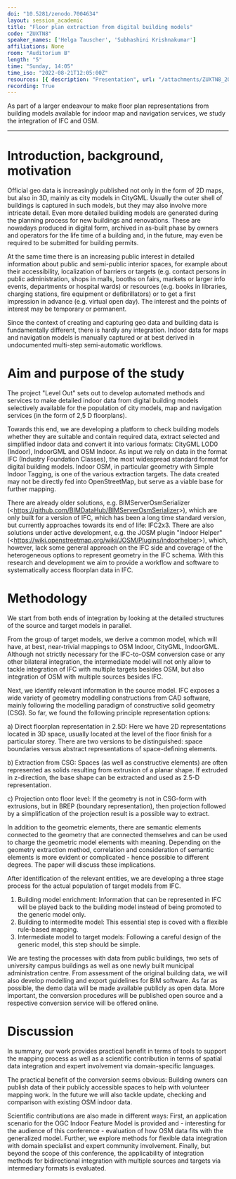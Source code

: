 ```yaml
---
doi: "10.5281/zenodo.7004634"
layout: session_academic
title: "Floor plan extraction from digital building models"
code: "ZUXTN8"
speaker_names: ['Helga Tauscher', 'Subhashini Krishnakumar']
affiliations: None
room: "Auditorium B"
length: "5"
time: "Sunday, 14:05"
time_iso: "2022-08-21T12:05:00Z"
resources: [{ description: "Presentation", url: "/attachments/ZUXTN8_20220818_SotM_ZWISCQX.pptx" }]
recording: True
---
```


As part of a larger endeavour to make floor plan representations from building models available for indoor map and navigation services, we study the integration of  IFC and OSM.

<hr>

# Introduction, background, motivation

Official geo data is increasingly published not only in the form of 2D maps,
but also in 3D, mainly as city models in CityGML. Usually the outer shell of
buildings is captured in such models, but they may also involve more intricate
detail. Even more detailed building models are generated during the planning
process for new buildings and renovations. These are nowadays produced in
digital form, archived in as-built phase by owners and operators for the life
time of a building and, in the future, may even be required to be submitted for
building permits.

At the same time there is an increasing public interest in detailed information
about public and semi-public interior spaces, for example about their
accessibility, localization of barriers or targets (e.g. contact persons in
public administration, shops in malls, booths on fairs, markets or larger info
events, departments or hospital wards) or resources (e.g. books in libraries,
charging stations, fire equipment or defibrillators) or to get a first
impression in advance (e.g. virtual open day). The interest and the points of
interest may be temporary or permanent.

Since the context of creating and capturing geo data and building data is
fundamentally different, there is hardly any integration. Indoor data for maps
and navigation models is manually captured or at best derived in undocumented
multi-step semi-automatic workflows.


# Aim and purpose of the study

The project &#34;Level Out&#34; sets out to develop automated methods and services to
make detailed indoor data from digital building models selectively available
for the population of city models, map and navigation services  (in the form of
2,5 D floorplans).

Towards this end, we are developing a platform to check building models whether
they are suitable and contain required data, extract selected and simplified
indoor data and convert it into various formats: CityGML LOD0 (Indoor),
IndoorGML and OSM Indoor.  As input we rely on data in the format IFC (Industry
Foundation Classes), the most widespread standard format for digital building
models.  Indoor OSM, in particular geometry with Simple Indoor Tagging, is one
of the various extraction targets. The data created may not be directly fed
into OpenStreetMap, but serve as a viable base for further mapping.

There are already older solutions, e.g. BIMServerOsmSerializer
(&lt;https://github.com/BIMDataHub/BIMServerOsmSerializer&gt;), which are only built
for a version of IFC, which has been a long time standard version, but
currently approaches towards its end of life: IFC2x3.  There are also solutions
under active development, e.g. the JOSM plugin &#34;Indoor Helper&#34;
(&lt;https://wiki.openstreetmap.org/wiki/JOSM/Plugins/indoorhelper&gt;), which,
however, lack some general approach on the IFC side and coverage of the
heterogeneous options to represent geometry in the IFC schema.  With this
research and development we aim to provide a workflow and software to
systematically access floorplan data in IFC.


# Methodology

We start from both ends of integration by looking at the detailed structures of
the source and target models in parallel.

From the group of target models, we derive a common model, which will have, at
best, near-trivial mappings to OSM Indoor, CityGML, IndoorGML. Although not
strictly necessary for the IFC-to-OSM conversion case or any other bilateral
integration, the intermediate model will not only allow to tackle integration
of IFC with multiple targets besides OSM, but also integration of OSM with
multiple sources besides IFC.

Next, we identify relevant information in the source model. IFC exposes a wide
variety of geometry modelling constructions from CAD software, mainly following
the modelling paradigm of constructive solid geometry (CSG). So far, we found
the following principle representation options:

a) Direct floorplan representation in 2.5D: Here we have 2D representations
   located in 3D space, usually located at the level of the floor finish for a
   particular storey. There are two versions to be distinguished: space
   boundaries versus abstract representations of space-defining elements.

b) Extraction from CSG: Spaces (as well as constructive elements) are often
   represented as solids resulting from extrusion of a planar shape. If extruded
   in z-direction, the base shape can be extracted and used as 2.5-D
   representation.

c) Projection onto floor level: If the geometry is not in CSG-form with
   extrusions, but in BREP (boundary representation), then projection followed by
   a simplification of the projection result is a possible way to extract.

In addition to the geometric elements, there are semantic elements connected to
the geometry that are connected themselves and can be used to charge the
geometric model elements with meaning. Depending on the geometry extraction
method, correlation and consideration of semantic elements is more evident or
complicated - hence possible to different degrees. The paper will discuss these
implications.

After identification of the relevant entities, we are developing a three stage
process for the actual population of target models from IFC.

1. Building model enrichment: Information that can be represented in IFC will
   be played back to the building model instead of being promoted to the generic
   model only.
2. Building to intermedite model: This essential step is coved with a flexible
   rule-based mapping.
3. Intermediate model to target models: Following a careful design of the
   generic model, this step should be simple.

We are testing the processes with data from public buildings, two sets of
university campus buildings as well as one newly built municipal administration
centre. From assessment of the original building data, we will also develop
modelling and export guidelines for BIM software. As far as possible, the demo
data will be made available publicly as open data. More important, the
conversion procedures will be published open source and a respective conversion
service will be offered online.


# Discussion

In summary, our work provides practical benefit in terms of tools to support
the mapping process as well as a scientific contribution in terms of spatial
data integration and expert involvement via domain-specific languages.

The practical benefit of the conversion seems obvious: Building owners can
publish data of their publicly accessible spaces to help with volunteer mapping
work. In the future we will also tackle update, checking and comparison with
existing OSM indoor data.

Scientific contributions are also made in different ways: First, an application
scenario for the OGC Indoor Feature Model is provided and - interesting for the
audience of this conference - evaluation of how OSM data fits with the
generalized model. Further, we explore methods for flexible data integration
with domain specialist and expert community involvement. Finally, but beyond
the scope of this conference, the applicability of integration methods for
bidirectional integration with  multiple sources and targets via intermediary
formats is evaluated.

